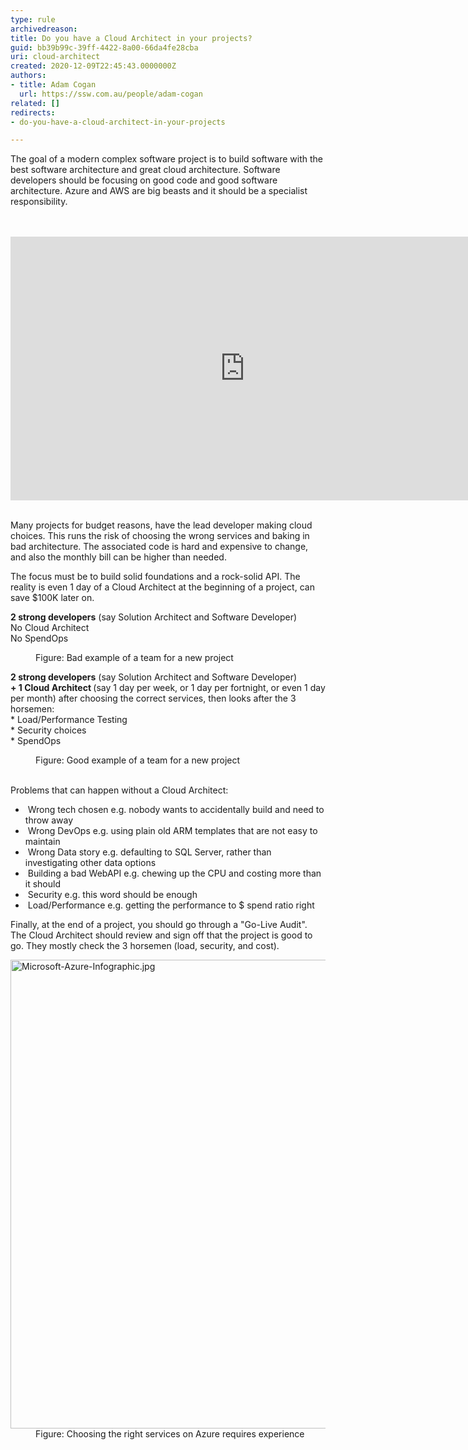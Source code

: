 ```yaml
---
type: rule
archivedreason: 
title: Do you have a Cloud Architect in your projects?
guid: bb39b99c-39ff-4422-8a00-66da4fe28cba
uri: cloud-architect
created: 2020-12-09T22:45:43.0000000Z
authors:
- title: Adam Cogan
  url: https://ssw.com.au/people/adam-cogan
related: []
redirects:
- do-you-have-a-cloud-architect-in-your-projects

---
```



<p class="ssw15-rteElement-P">​The goal of a modern complex software project is to build software with the best software architecture and great cloud architecture. Software developers should be focusing on good code and good software architecture. Azure and AWS are big beasts and it should be a specialist responsibility.<br></p>
<br><excerpt class='endintro'></excerpt><br>
<div class="ms-rtestate-read ms-rte-embedcode ms-rte-embedil ms-rtestate-notify"><iframe width="750" height="422" src="https&#58;//www.youtube.com/embed/fkmfZSvW4qM" frameborder="0"></iframe>&#160;</div><p class="ssw15-rteElement-P">​Many projects for budget reasons, have the lead developer making cloud choices. This runs the risk of choosing the wrong services and baking in bad architecture. The associated code is hard and expensive to change, and also the monthly bill can be higher than needed.<br></p><p class="ssw15-rteElement-P">The focus must be to build solid foundations and a rock-solid API. The reality is even 1 day of a Cloud Architect at the beginning of a project, can save $100K later on.<br></p><p class="ssw15-rteElement-GreyBox">
   <b>2 strong developers</b> (say Solution Architect and Software Developer)<br>No Cloud Architect<br>No SpendOps&#160;<br></p><dd class="ssw15-rteElement-FigureBad">Figure&#58; Bad example of a team for a new project​​<br></dd><p class="ssw15-rteElement-GreyBox">
   <b>2 strong developers</b> (say Solution Architect and Software Developer)<br><b>+ 1 Cloud Architect </b>(say 1 day per week, or 1 day per fortnight, or even 1 day per month) after choosing the correct services, then looks after the 3 horsemen&#58;<br><span style="background-color&#58;initial;">* Load/Performance Te</span><span style="background-color&#58;initial;">sting<br></span>* 
   <span style="background-color&#58;initial;">Security choices<br></span><span style="background-color&#58;initial;">* SpendOps</span></p><p></p><dd class="ssw15-rteElement-FigureGood">Figure&#58; Good example of a team for a new project​<br><br></dd><p class="ssw15-rteElement-P">Problems that can happen without a Cloud Architect&#58;​<br></p><p></p><ul><li>&#160;Wrong tech chosen e.g. nobody wants to accidentally build and need to throw away<br></li><li>&#160;Wrong DevOps e.g. using plain old ARM templates that are not easy to maintain<br></li><li>&#160;Wrong Data story e.g. defaulting to SQL Server, rather than investigating other data options</li><li>&#160;Building a bad WebAPI e.g. chewing up the CPU and costing more than it should</li><li>&#160;Security e.g. this word should be enough</li><li>&#160;Load/Performance e.g. getting the performance to $ spend ratio right</li></ul>Finally, at the end of a project, you should go through a &quot;Go-Live Audit&quot;. The Cloud Architect should review and sign off that the project is good to go. They mostly check the 3 horsemen (load, security, and cost).<br>
<p></p><dl class="image"><dt><img src="/PublishingImages/Microsoft-Azure-Infographic.jpg" alt="Microsoft-Azure-Infographic.jpg" style="width&#58;750px;" /></dt><dd>Figure&#58; Choosing the right services on Azure requires experience</dd></dl>


